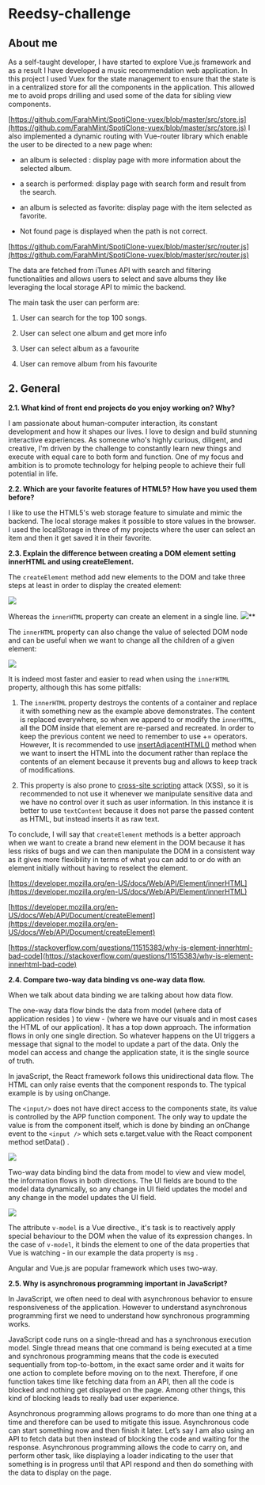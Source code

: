 # Reedsy-challenge

## About me

As a self-taught developer, I have started to explore Vue.js framework and as a result I have developed a music recommendation web application. In this project I used Vuex for the state management to ensure that the state is in a centralized store for all the components in the application. This allowed me to avoid props drilling and used some of the data for sibling view components.

[https://github.com/FarahMint/SpotiClone-vuex/blob/master/src/store.js](https://github.com/FarahMint/SpotiClone-vuex/blob/master/src/store.js)
I also implemented a dynamic routing with Vue-router library which enable the user to be directed to a new page when:

-  an album is selected : display page with more information about the selected album.
    
-  a search is performed: display page with search form and result from the search.
    
-  an album is selected as favorite: display page with the item selected as favorite.
    
-  Not found page is displayed when the path is not correct.
    

[https://github.com/FarahMint/SpotiClone-vuex/blob/master/src/router.js](https://github.com/FarahMint/SpotiClone-vuex/blob/master/src/router.js)

The data are fetched from iTunes API with search and filtering functionalities and allows users to select and save albums they like leveraging the local storage API to mimic the backend.

The main task the user can perform are:

1. User can search for the top 100 songs.

2. User can select one album and get more info

3. User can select album as a favourite

4. User can remove album from his favourite

  

## 2. General

**2.1. What kind of front end projects do you enjoy working on? Why?**

I am passionate about human-computer interaction, its constant development and how it shapes our lives. I love to design and build stunning interactive experiences. As someone who's highly curious, diligent, and creative, I'm driven by the challenge to constantly learn new things and execute with equal care to both form and function. One of my focus and ambition is to promote technology for helping people to achieve their full potential in life.

  

**2.2. Which are your favorite features of HTML5? How have you used them before?**

I like to use the HTML5's web storage feature to simulate and mimic the backend. The local storage makes it possible to store values in the browser. I used the localStorage in three of my projects where the user can select an item and then it get saved it in their favorite.

  

**2.3. Explain the difference between creating a DOM element setting innerHTML and using createElement.**

The `createElement` method add new elements to the DOM and take three steps at least in order to display the created element:

**![](https://lh5.googleusercontent.com/FnWTszCtfMrqTxYsgLKYS3et2ypl6yD_2YlGwqNuD8KUfokxrT8_lCpxwNtiOu27JgFNoLB2gdzVEREg_rw6zA6HmxAWScYS718E9CcFNA27rPctuwOOphEI6iAkuJjuPGfkdOUA)**
  

Whereas  the `innerHTML` property can create an element in a single line.
 ![](https://lh5.googleusercontent.com/UhObM7qnFqKjB450YSS5ZR-cZiFfJl1BTQAYnJzug6N5v84AMT5YdICTobJ7cKlwVn9lkDqFKIcd2Dhc4B8N_x22JefH8P1TVCLPYc7Zh6q99vFf_k0VgCmofqRf5QCqWeNAlWjI)**
  

The `innerHTML` property can also change the value of selected DOM node  and can be useful when we want to change all the children of a given element:

**![](https://lh4.googleusercontent.com/y55tA-B-4iyO7uk-jkPVHA4SHCkY5xm4Q_sMk-f045hJwMwjgT3ZXNnPcPXkDqhX5wQWvJ4tnkvRBl7ICLhHDt24fgE4TI9dx1xr9MQcbHYORr5oYHM6hS_6_k-6vod4imsEfJ3G)**
  
  

It is indeed most faster and easier to read when using the `innerHTML` property, although this has some pitfalls:

1) The `innerHTML` property destroys the contents of a container and replace it with something new as the example above demonstrates. The content is replaced everywhere, so when we append to or modify the `innerHTML`, all the DOM inside that element are re-parsed and recreated. In order to keep the previous content we need to remember to use += operators.
 However, It is recommended to use [insertAdjacentHTML()](https://developer.mozilla.org/en-US/docs/Web/API/Element/insertAdjacentHTML) method when we want to insert the HTML into the document rather than replace the contents of an element because it prevents bug and allows to keep track of modifications.

  

2) This property is also prone to [cross-site scripting](https://en.wikipedia.org/wiki/cross-site%20scripting) attack (XSS), so it is recommended to not use it whenever we manipulate sensitive data and we have no control over it such as user information. In this instance it is better to use `textContent` because it does not parse the passed content as HTML, but instead inserts it as raw text.

To conclude, I will say that `createElement` methods  is a better approach when we want to create a brand new element in the DOM because it has less risks of bugs and we can then manipulate the DOM in a consistent way as it gives more flexibility in terms of what you can add to or do with an element initially without having to reselect the element.

[https://developer.mozilla.org/en-US/docs/Web/API/Element/innerHTML](https://developer.mozilla.org/en-US/docs/Web/API/Element/innerHTML)

[https://developer.mozilla.org/en-US/docs/Web/API/Document/createElement](https://developer.mozilla.org/en-US/docs/Web/API/Document/createElement)

[https://stackoverflow.com/questions/11515383/why-is-element-innerhtml-bad-code](https://stackoverflow.com/questions/11515383/why-is-element-innerhtml-bad-code)

  

**2.4. Compare two-way data binding vs one-way data flow.**

When we talk about data binding we are talking about  how data flow.

The one-way data flow binds the data from model (where data of application resides ) to view - (where we have our visuals and in most cases the HTML of our application). It has a top down approach. The information flows in only one single direction. So whatever happens on the UI triggers a message that signal to the model to update a part of the data. Only the model can access and change the application state, it is the single source of truth.

In javaScript, the React framework follows this unidirectional data flow. The HTML can only raise events that the component responds to. The typical example is by using onChange.

The `<input/>`  does not have direct access to the components state, its value is controlled by the APP function component. The only way to update the value is from the component itself, which is done by binding an onChange event to the `<input />` which sets e.target.value with the React component method setData()  .


![](https://lh6.googleusercontent.com/071nKaQxezSUDHGbLQwsbByJXaja-_tnBRBM0zsrpPqmBc4y53XBbEoV5PODpBzYKWfLAH2ylcdoOcZSMYCD9_InL30cQ7wopXOFBG6R-j5fot__noCxkVmwM7M8j8gRJfYx_QUU)

  
  
  
  

Two-way data binding bind the data from model to view and view model, the information flows in both directions. The UI fields are bound to the model data dynamically, so any change in UI field updates the model and any change in the model updates the UI field.

![](https://lh3.googleusercontent.com/7AKWonWlpvjBdQCMHfL56oSUMKOtVCLWLW_teAnGthUf-fpk-pYr0bfA2eT_EqeCB5Z-2fQ4LwGzU1r5XfyQV1T1cSViKbDBVI-7uAqnYpO8ZtK7RD2QbkmXr099HiirDNUmY-wf)

  
The attribute `v-model`  is a Vue directive., it's task is to reactively apply special behaviour to the DOM when the value of its expression changes. In the case of `v-model`, it binds the element to one of the data properties that Vue is watching - in our example the data property is `msg` .

Angular and Vue.js are popular framework which uses two-way.

**2.5. Why is asynchronous programming important in JavaScript?**
 
 In JavaScript, we often need to deal with asynchronous behavior to ensure responsiveness of the application. However to understand asynchronous programming first we need to understand how synchronous programming works.

JavaScript code runs on a single-thread and has a synchronous execution model. Single thread means that one command is being executed at a time and synchronous programming means that the code is executed sequentially from top-to-bottom, in the exact same order and it waits for one action to complete before moving on to the next. Therefore, if one function takes time like fetching data from an API, then all the code is blocked and nothing get displayed on the page. Among other things, this kind of blocking leads to really bad user experience.

  
Asynchronous programming allows programs to do more than one thing at a time and therefore can be used to mitigate this issue. Asynchronous code can start something now and then finish it later. Let’s say I am also using an API to fetch data but then instead of blocking the code and waiting for the response. Asynchronous programming allows the code to carry on, and perform other task, like displaying a loader indicating to the user that something is in progress until that API respond and then do something with the data to display on the page.
